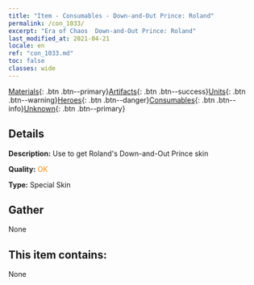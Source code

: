 ```yaml
---
title: "Item - Consumables - Down-and-Out Prince: Roland"
permalink: /con_1033/
excerpt: "Era of Chaos  Down-and-Out Prince: Roland"
last_modified_at: 2021-04-21
locale: en
ref: "con_1033.md"
toc: false
classes: wide
---
```

 [Materials](/Items/){: .btn .btn--primary}[Artifacts](/Items/Artifacts/){: .btn .btn--success}[Units](/Items/Units/){: .btn .btn--warning}[Heroes](/Items/Heroes/){: .btn .btn--danger}[Consumables](/Items/Consumables/){: .btn .btn--info}[Unknown](/Items/Unknown/){: .btn .btn--primary}

## Details
 **Description:** Use to get Roland's Down-and-Out Prince skin

 **Quality:** <span style="color: #FF8C00">OK</span>

 **Type:** Special Skin

## Gather

  None

## This item contains:

  None

